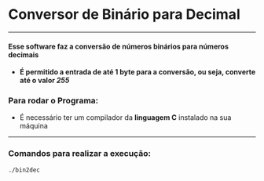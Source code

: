 # Conversor de Binário para Decimal
---
#### Esse software faz a conversão de números binários para números decimais

* **É permitido a entrada de até 1 byte para a conversão, ou seja, converte até o valor _255_**

### Para rodar o Programa:

* É necessário ter um compilador da **linguagem C** instalado na sua máquina

---

### Comandos para realizar a execução:

```
./bin2dec
```